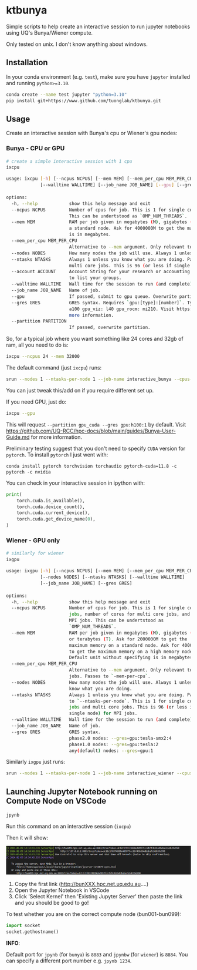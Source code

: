 # ktbunya
Simple scripts to help create an interactive session to run jupyter notebooks using UQ's Bunya/Wiener compute.

Only tested on unix. I don't know anything about windows.

## Installation

In your conda environment (e.g. `test`), make sure you have `jupyter` installed and running `python>=3.10`.
```bash
conda create --name test jupyter "python=3.10"
pip install git+https://www.github.com/tuonglab/ktbunya.git
```

## Usage

Create an interactive session with Bunya's cpu or Wiener's gpu nodes:

### Bunya - CPU or GPU
```bash
# create a simple interactive session with 1 cpu
ixcpu
```

```bash
usage: ixcpu [-h] [--ncpus NCPUS] [--mem MEM] [--mem_per_cpu MEM_PER_CPU] [--nodes NODES] [--ntasks NTASKS] [--account ACCOUNT]
             [--walltime WALLTIME] [--job_name JOB_NAME] [--gpu] [--gres GRES] [--partition PARTITION]

options:
  -h, --help            show this help message and exit
  --ncpus NCPUS         Number of cpus for job. This is 1 for single core jobs, number of cores for multi core jobs, and 1 for MPI jobs.
                        This can be undertstood as `OMP_NUM_THREADS`.
  --mem MEM             RAM per job given in megabytes (M), gigabytes (G), or terabytes (T). Ask for 2000000M to get the maximum memory on
                        a standard node. Ask for 4000000M to get the maximum memory on a high memory node. Default unit without specifying
                        is in megabytes.
  --mem_per_cpu MEM_PER_CPU
                        Alternative to --mem argument. Only relevant to MPI jobs. Passes to `-mem-per-cpu`.
  --nodes NODES         How many nodes the job will use. Always 1 unless you know what you are doing.
  --ntasks NTASKS       Always 1 unless you know what you are doing. Passes to `--ntasks-per-node`. This is 1 for single core jobs and
                        multi core jobs. This is 96 (or less if single node) for MPI jobs.
  --account ACCOUNT     Account String for your research or accounting group. All Account Strings start with `a_`. Use the `groups` command
                        to list your groups.
  --walltime WALLTIME   Wall time for the session to run (and complete).
  --job_name JOB_NAME   Name of job.
  --gpu                 If passed, submit to gpu queue. Overwrite partition with --partition.
  --gres GRES           GRES syntax. Requires `gpu:[type]:[number]`. Type options for corresponding partitions are: gpu_cuda: h100, l40,
                        a100 gpu_viz: l40 gpu_rocm: mi210. Visit https://github.com/UQ-RCC/hpc-docs/blob/main/guides/Bunya-User-Guide.md for
                        more information.
  --partition PARTITION
                        If passed, overwrite partition.
```

So, for a typical job where you want something like 24 cores and 32gb of ram, all you need to do is:

```bash
ixcpu --ncpus 24 --mem 32000
```

The default command (just `ixcpu`) runs:
```bash
srun --nodes 1 --ntasks-per-node 1 --job-name interactive_bunya --cpus-per-task 1 --mem 8000 --time 00:10:00 --partition general --account a_kelvin_tuong --pty bash
```

You can just tweak this/add on if you require different set up.

If you need GPU, just do:

```bash
ixcpu --gpu
```

This will request `--partition gpu_cuda --gres gpu:h100:1` by default. Visit https://github.com/UQ-RCC/hpc-docs/blob/main/guides/Bunya-User-Guide.md for more information.

Preliminary testing suggest that you don't need to specify `CUDA` version for `pytorch`. To install `pytorch` I just went with:
```
conda install pytorch torchvision torchaudio pytorch-cuda=11.8 -c pytorch -c nvidia
```

You can check in your interactive session in ipython with:
```python
print(
    torch.cuda.is_available(),
    torch.cuda.device_count(),
    torch.cuda.current_device(),
    torch.cuda.get_device_name(0),
)
```

### Wiener - GPU only
```bash
# similarly for wiener
ixgpu
```

```bash
usage: ixgpu [-h] [--ncpus NCPUS] [--mem MEM] [--mem_per_cpu MEM_PER_CPU]
             [--nodes NODES] [--ntasks NTASKS] [--walltime WALLTIME]
             [--job_name JOB_NAME] [--gres GRES]

options:
  -h, --help            show this help message and exit
  --ncpus NCPUS         Number of cpus for job. This is 1 for single core
                        jobs, number of cores for multi core jobs, and 1 for
                        MPI jobs. This can be undertstood as
                        `OMP_NUM_THREADS`.
  --mem MEM             RAM per job given in megabytes (M), gigabytes (G),
                        or terabytes (T). Ask for 2000000M to get the
                        maximum memory on a standard node. Ask for 4000000M
                        to get the maximum memory on a high memory node.
                        Default unit without specifying is in megabytes.
  --mem_per_cpu MEM_PER_CPU
                        Alternative to --mem argument. Only relevant to MPI
                        jobs. Passes to `-mem-per-cpu`.
  --nodes NODES         How many nodes the job will use. Always 1 unless you
                        know what you are doing.
  --ntasks NTASKS       Always 1 unless you know what you are doing. Passes
                        to `--ntasks-per-node`. This is 1 for single core
                        jobs and multi core jobs. This is 96 (or less if
                        single node) for MPI jobs.
  --walltime WALLTIME   Wall time for the session to run (and complete).
  --job_name JOB_NAME   Name of job.
  --gres GRES           GRES syntax.
                        phase2.0 nodes: --gres=gpu:tesla-smx2:4
                        phase1.0 nodes: --gres=gpu:tesla:2
                        any(default) nodes: --gres=gpu:1
```

Similarly `ixgpu` just runs:

```bash
srun --nodes 1 --ntasks-per-node 1 --job-name interactive_wiener --cpus-per-task 1 --mem 8000 --time 00:10:00 --partition gpu --gres gpu:1 --pty bash
```

## Launching Jupyter Notebook running on Compute Node on VSCode
```bash
jpynb
```
Run this command on an interactive session (`ixcpu`)

Then it will show:

![alt text](image.png)

1. Copy the first link (http://bunXXX.hpc.net.uq.edu.au....)
2. Open the Jupyter Notebook in VSCode
3. Click 'Select Kernel' then 'Existing Jupyter Server' then paste the link and you should be good to go!

To test whether you are on the correct compute node (bun001-bun099):
```py
import socket
socket.gethostname()
```
<b>INFO</b>:

Default port for `jpynb` (for `bunya`) is  `8883` and `jpynbw` (for `wiener`) is `8884`. You can specify a different port number e.g. `jpynb 1234`.
